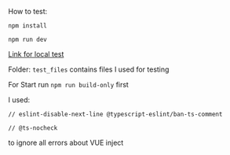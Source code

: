 How to test:

`npm install`

`npm run dev`

[Link for local test](http://localhost:3000/)

Folder: `test_files` contains files I used for testing

For Start run `npm run build-only` first

I used:

`// eslint-disable-next-line @typescript-eslint/ban-ts-comment`

`// @ts-nocheck`

to ignore all errors about VUE inject
